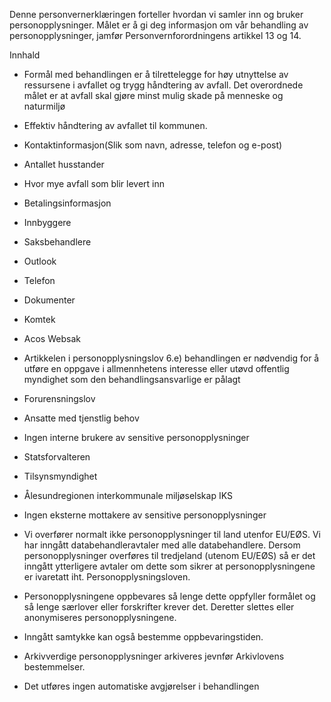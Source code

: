 <!-- title: Avfallshåndtering -->


  

Denne personvernerklæringen forteller hvordan vi samler inn og bruker personopplysninger. Målet er å gi deg informasjon om vår behandling av personopplysninger, jamfør Personvernforordningens artikkel 13 og 14.

  

Innhald

*   Formål med behandlingen er å tilrettelegge for høy utnyttelse av ressursene i avfallet og trygg håndtering av avfall. Det overordnede målet er at avfall skal gjøre minst mulig skade på menneske og naturmiljø  
    
*   Effektiv håndtering av avfallet til kommunen.  
    
*   Kontaktinformasjon(Slik som navn, adresse, telefon og e-post)  
    
*   Antallet husstander  
    
*   Hvor mye avfall som blir levert inn  
    
*   Betalingsinformasjon  
    
*   Innbyggere  
    
*   Saksbehandlere  
    
*   Outlook  
    
*   Telefon  
    
*   Dokumenter  
    
*   Komtek  
    
*   Acos Websak  
    
*   Artikkelen i personopplysningslov 6.e) behandlingen er nødvendig for å utføre en oppgave i allmennhetens interesse eller utøvd offentlig myndighet som den behandlingsansvarlige er pålagt  
    
*   Forurensningslov  
    
*   Ansatte med tjenstlig behov  
    
*   Ingen interne brukere av sensitive personopplysninger  
    
*   Statsforvalteren  
    
*   Tilsynsmyndighet  
    
*   Ålesundregionen interkommunale miljøselskap IKS  
    
*   Ingen eksterne mottakere av sensitive personopplysninger  
    
*   Vi overfører normalt ikke personopplysninger til land utenfor EU/EØS. Vi har inngått databehandleravtaler med alle databehandlere. Dersom personopplysninger overføres til tredjeland (utenom EU/EØS) så er det inngått ytterligere avtaler om dette som sikrer at personopplysningene er ivaretatt iht. Personopplysningsloven.  
    
*   Personopplysningene oppbevares så lenge dette oppfyller formålet og så lenge særlover eller forskrifter krever det. Deretter slettes eller anonymiseres personopplysningene.  
    
*   Inngått samtykke kan også bestemme oppbevaringstiden.  
    
*   Arkivverdige personopplysninger arkiveres jevnfør Arkivlovens bestemmelser.  
    
*   Det utføres ingen automatiske avgjørelser i behandlingen